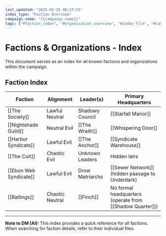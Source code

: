 ```yaml
---
last_updated: "2025-05-26 00:27:55"
index_type: "Faction Overview"
campaign_name: "{{campaign_name}}"
tags: ["#faction_index", "#organization_overview", "#index_file", "#campaign_data", "#criminal_factions", "#political_factions", "#underworld_factions"] # (NEW/ENHANCED)
---
```

# Factions & Organizations - Index

This document serves as an index for all known factions and organizations within the campaign.

## Faction Index

| Faction | Alignment | Leader(s) | Primary Headquarters |
|---|---|---|---|
| [[The Society]] | Lawful Neutral | Shadowy Council | [[Starfall Manor]] |
| [[Nightshade Guild]] | Neutral Evil | [[The Wraith]] | [[Whispering Door]] |
| [[Harbor Syndicate]] | Lawful Evil | [[The Anchor]] | [[Syndicate Warehouse]] |
| [[The Cult]] | Chaotic Evil | Unknown Leaders | Hidden lairs |
| [[Ebon Web Syndicate]] | Lawful Evil | Drow Matriarchs | [[Sewer Network]] (hidden passage to Underdark) |
| [[Ratlings]] | Chaotic Neutral | [[Finch]] | No formal headquarters (operate from [[Shadow Quarter]]) |

---
**Note to DM (AI):** This index provides a quick reference for all factions. When searching for faction details, refer to their individual files.